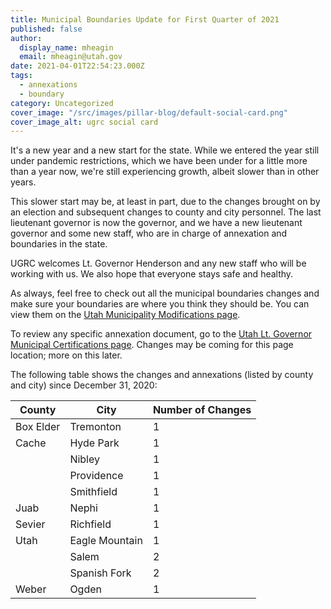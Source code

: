 ```yaml
---
title: Municipal Boundaries Update for First Quarter of 2021
published: false
author:
  display_name: mheagin
  email: mheagin@utah.gov
date: 2021-04-01T22:54:23.000Z
tags:
  - annexations
  - boundary
category: Uncategorized
cover_image: "/src/images/pillar-blog/default-social-card.png"
cover_image_alt: ugrc social card
---
```


It's a new year and a new start for the state. While we entered the year still under pandemic restrictions, which we have been under for a little more than a year now, we're still experiencing growth, albeit slower than in other years.

This slower start may be, at least in part, due to the changes brought on by an election and subsequent changes to county and city personnel. The last lieutenant governor is now the governor, and we have a new lieutenant governor and some new staff, who are in charge of annexation and boundaries in the state.

UGRC welcomes Lt. Governor Henderson and any new staff who will be working with us. We also hope that everyone stays safe and healthy.

As always, feel free to check out all the municipal boundaries changes and make sure your boundaries are where you think they should be. You can view them on the [Utah Municipality Modifications page](https://www.arcgis.com/home/webmap/viewer.html?webmap=c5ab7e0fcd514f1a9db6b8dad55bba63).

To review any specific annexation document, go to the [Utah Lt. Governor Municipal Certifications page](https://municert.utah.gov/). Changes may be coming for this page location; more on this later.

The following table shows the changes and annexations (listed by county and city) since December 31, 2020:

| County    | City           | Number of Changes |
|-----------|----------------|-------------------|
| Box Elder | Tremonton      | 1                 |
| Cache     | Hyde Park      | 1                 |
|           | Nibley         | 1                 |
|           | Providence     | 1                 |
|           | Smithfield     | 1                 |
| Juab      | Nephi          | 1                 |
| Sevier    | Richfield      | 1                 |
| Utah      | Eagle Mountain | 1                 |
|           | Salem          | 2                 |
|           | Spanish Fork   | 2                 |
| Weber     | Ogden          | 1                 |
